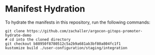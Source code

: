 # Manifest Hydration

To hydrate the manifests in this repository, run the following commands:

```shell
git clone https://github.com/zachaller/argocon-gitops-promoter-hydrate-demo
# cd into the cloned directory
git checkout b88950f8780512c5a2b9a681ab3bf80a804fc1f1
kustomize build ./user-configuration/staging/integration
```
